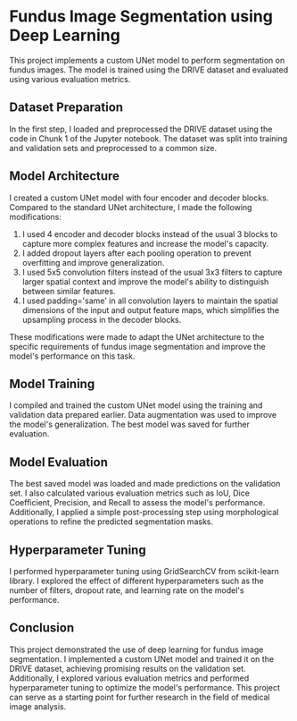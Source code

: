 # Fundus Image Segmentation using Deep Learning

This project implements a custom UNet model to perform segmentation on fundus images. The model is trained using the DRIVE dataset and evaluated using various evaluation metrics.

## Dataset Preparation

In the first step, I loaded and preprocessed the DRIVE dataset using the code in Chunk 1 of the Jupyter notebook. The dataset was split into training and validation sets and preprocessed to a common size.

## Model Architecture

I created a custom UNet model with four encoder and decoder blocks. Compared to the standard UNet architecture, I made the following modifications:

1. I used 4 encoder and decoder blocks instead of the usual 3 blocks to capture more complex features and increase the model's capacity.
2. I added dropout layers after each pooling operation to prevent overfitting and improve generalization.
3. I used 5x5 convolution filters instead of the usual 3x3 filters to capture larger spatial context and improve the model's ability to distinguish between similar features.
4. I used padding='same' in all convolution layers to maintain the spatial dimensions of the input and output feature maps, which simplifies the upsampling process in the decoder blocks.

These modifications were made to adapt the UNet architecture to the specific requirements of fundus image segmentation and improve the model's performance on this task.


## Model Training

I compiled and trained the custom UNet model using the training and validation data prepared earlier. Data augmentation was used to improve the model's generalization. The best model was saved for further evaluation.

## Model Evaluation

The best saved model was loaded and made predictions on the validation set. I also calculated various evaluation metrics such as IoU, Dice Coefficient, Precision, and Recall to assess the model's performance. Additionally, I applied a simple post-processing step using morphological operations to refine the predicted segmentation masks.

## Hyperparameter Tuning
I performed hyperparameter tuning using GridSearchCV from scikit-learn library. I explored the effect of different hyperparameters such as the number of filters, dropout rate, and learning rate on the model's performance.

## Conclusion

This project demonstrated the use of deep learning for fundus image segmentation. I implemented a custom UNet model and trained it on the DRIVE dataset, achieving promising results on the validation set. Additionally, I explored various evaluation metrics and performed hyperparameter tuning to optimize the model's performance. This project can serve as a starting point for further research in the field of medical image analysis.

